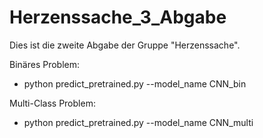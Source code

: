# Herzenssache_3_Abgabe

Dies ist die zweite Abgabe der Gruppe "Herzenssache".

Binäres Problem:
- python predict_pretrained.py --model_name CNN_bin


Multi-Class Problem:
- python predict_pretrained.py --model_name CNN_multi
